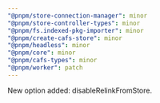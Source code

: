 ```yaml
---
"@pnpm/store-connection-manager": minor
"@pnpm/store-controller-types": minor
"@pnpm/fs.indexed-pkg-importer": minor
"@pnpm/create-cafs-store": minor
"@pnpm/headless": minor
"@pnpm/core": minor
"@pnpm/cafs-types": minor
"@pnpm/worker": patch
---
```


New option added: disableRelinkFromStore.
